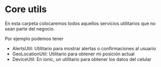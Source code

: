 # Core utils

En esta carpeta colocaremos todos aquellos servicios utilitarios que no sean parte del negocio.

Por ejemplo podemos tener
- AlertsUtil: Utilitario para mostrar alertas o confirmaciones al usuario
- GeoLocationUtil: Utilitario para obtener mi posición actual
- DeviceUtil: En ionic, un utilitario para obtener los datos del celular
